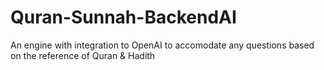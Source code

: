 # Quran-Sunnah-BackendAI
 An engine with integration to OpenAI to accomodate any questions based on the reference of Quran & Hadith
